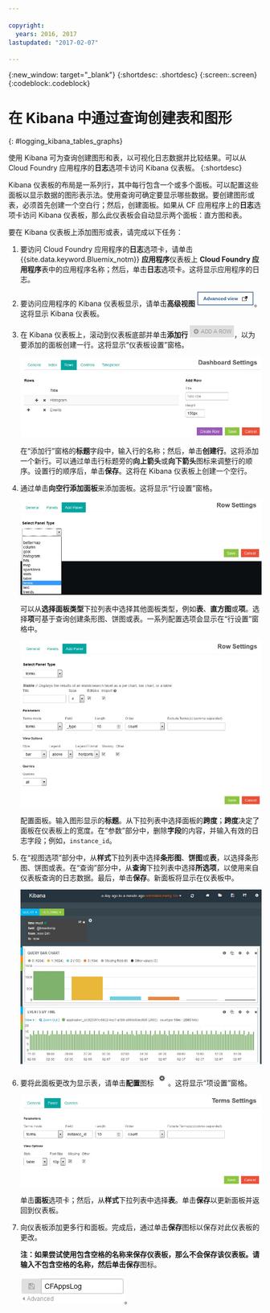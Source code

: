 ```yaml
---

copyright:
  years: 2016, 2017
lastupdated: "2017-02-07"

---
```



{:new_window: target="_blank"}
{:shortdesc: .shortdesc}
{:screen:.screen}
{:codeblock:.codeblock}


# 在 Kibana 中通过查询创建表和图形
{: #logging_kibana_tables_graphs}


使用 Kibana 可为查询创建图形和表，以可视化日志数据并比较结果。可以从 Cloud Foundry 应用程序的**日志**选项卡访问 Kibana 仪表板。
{:shortdesc}

Kibana 仪表板的布局是一系列行，其中每行包含一个或多个面板。可以配置这些面板以显示数据的图形表示法。使用查询可确定要显示哪些数据。要创建图形或表，必须首先创建一个空白行；然后，创建面板。如果从 CF 应用程序上的**日志**选项卡访问 Kibana 仪表板，那么此仪表板会自动显示两个面板：直方图和表。


要在 Kibana 仪表板上添加图形或表，请完成以下任务：

1. 要访问 Cloud Foundry 应用程序的**日志**选项卡，请单击 {{site.data.keyword.Bluemix_notm}} **应用程序**仪表板上 **Cloud Foundry 应用程序**表中的应用程序名称；然后，单击**日志**选项卡。这将显示应用程序的日志。

2. 要访问应用程序的 Kibana 仪表板显示，请单击**高级视图** ![“高级视图”链接](images/logging_advanced_view.jpg)。这将显示 Kibana 仪表板。

3. 在 Kibana 仪表板上，滚动到仪表板底部并单击**添加行** ![“添加行”图标](images/logging_add_row.jpg)，以为要添加的面板创建一行。这将显示“仪表板设置”窗格。 
	
	![“仪表板设置”窗格](images/logging_dashboard_settings.jpg)
	
	在“添加行”窗格的**标题**字段中，输入行的名称；然后，单击**创建行**。这将添加一个新行。可以通过单击行标题旁的**向上箭头**或**向下箭头**图标来调整行的顺序。设置行的顺序后，单击**保存**。这将在 Kibana 仪表板上创建一个空行。

4. 通过单击**向空行添加面板**来添加面板。这将显示“行设置”窗格。

    ![“行设置”窗格](images/logging_row_settings.jpg)
	
	可以从**选择面板类型**下拉列表中选择其他面板类型，例如**表**、**直方图**或**项**。选择**项**可基于查询创建条形图、饼图或表。一系列配置选项会显示在“行设置”窗格中。
	
	![在“行设置”窗格中添加面板](images/logging_add_panel.jpg)
	
	配置面板。输入图形显示的**标题**。从下拉列表中选择面板的**跨度**；**跨度**决定了面板在仪表板上的宽度。在“参数”部分中，删除**字段**的内容，并输入有效的日志字段；例如，`instance_id`。 

5. 在“视图选项”部分中，从**样式**下拉列表中选择**条形图**、**饼图**或**表**，以选择条形图、饼图或表。在“查询”部分中，从**查询**下拉列表中选择**所选项**，以使用来自仪表板查询的日志数据。最后，单击**保存**。新面板将显示在仪表板中。

	![显示包含条形图的面板的仪表板](images/logging_bar_chart_panel.jpg)
	
6. 要将此面板更改为显示表，请单击**配置**图标 ![“配置”图标](images/logging_dashboard_config_panel.jpg)。这将显示“项设置”窗格。 

	![“项设置”窗格](images/logging_terms_settings.jpg)
	
	单击**面板**选项卡；然后，从**样式**下拉列表中选择**表**。单击**保存**以更新面板并返回到仪表板。

7. 向仪表板添加更多行和面板。完成后，通过单击**保存**图标以保存对此仪表板的更改。

    **注：**如果尝试使用包含空格的名称来保存仪表板，那么不会保存该仪表板。请输入不包含空格的名称，然后单击**保存**图标。

    ![保存仪表板名称](images/logging_save_dashboard.jpg)。


